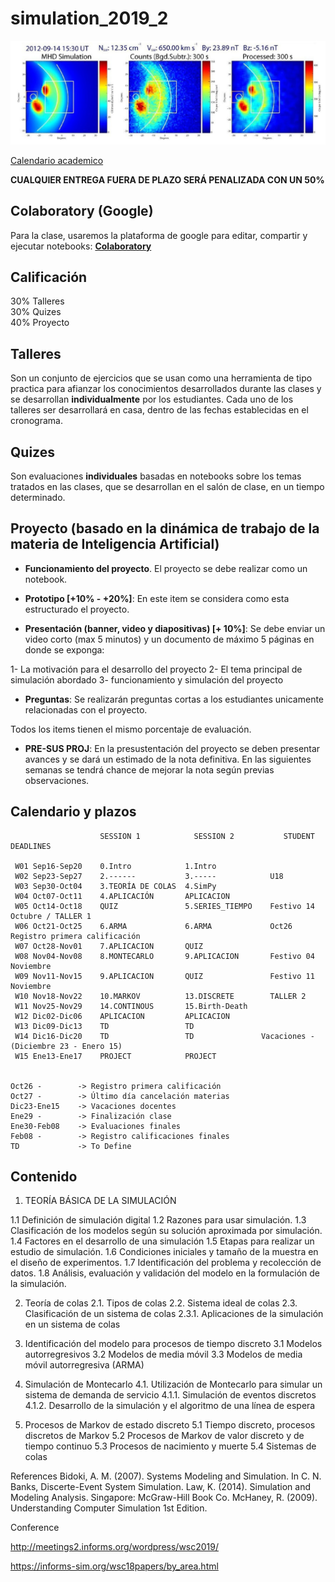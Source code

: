 # simulation_2019_2

<img src="/imgs/simulation_banner.jpg" style="width:700px;">

[Calendario academico](https://www.uis.edu.co/webUIS/es/academia/calendariosAcademicos/2019/acuerdoAcad064_2019.pdf)

**CUALQUIER ENTREGA FUERA DE PLAZO SERÁ PENALIZADA CON UN 50%**
                                

## Colaboratory (Google)

Para la clase, usaremos la plataforma de google para editar, compartir y ejecutar notebooks: [**Colaboratory**](https://colab.research.google.com/notebooks/welcome.ipynb) 

## Calificación
30% Talleres <br/>
30% Quizes <br/>
40% Proyecto <br/>

## Talleres

Son un conjunto de ejercicios que se usan como una herramienta de tipo practica para afianzar los conocimientos desarrollados durante las clases y se desarrollan **individualmente** por los estudiantes. Cada uno de los talleres ser desarrollará en casa, dentro de las fechas establecidas en el cronograma. 


## Quizes

Son evaluaciones **individuales** basadas en notebooks sobre los temas tratados en las clases, que se desarrollan en el salón de clase, en un tiempo determinado. 


## Proyecto (basado en la dinámica de trabajo de la materia de Inteligencia Artificial)

- **Funcionamiento del proyecto**. El proyecto se debe realizar como un notebook.  

- **Prototipo [+10% - +20%]**:  En este item se considera como esta estructurado el proyecto. 

- **Presentación (banner, video y diapositivas) [+ 10%]**:  Se debe enviar un video corto (max 5 minutos) y un documento de máximo 5 páginas en donde se exponga: 

1- La motivación para el desarrollo del proyecto
2- El tema principal de simulación abordado
3- funcionamiento y simulación del proyecto


- **Preguntas**: Se realizarán preguntas cortas a los estudiantes unicamente relacionadas con el proyecto. 
 
Todos los items tienen el mismo porcentaje de evaluación. 

- **PRE-SUS PROJ**: En la presustentación del proyecto se deben presentar avances y se dará un estimado de la nota definitiva. En las siguientes semanas se tendrá chance de mejorar la nota según previas observaciones. 




## Calendario y plazos

                        SESSION 1            SESSION 2           STUDENT DEADLINES

     W01 Sep16-Sep20    0.Intro            1.Intro
     W02 Sep23-Sep27    2.------           3.-----            U18
     W03 Sep30-Oct04    3.TEORÍA DE COLAS  4.SimPy
     W04 Oct07-Oct11    4.APLICACIÓN       APLICACION         
     W05 Oct14-Oct18    QUIZ               5.SERIES_TIEMPO    Festivo 14 Octubre / TALLER 1
     W06 Oct21-Oct25    6.ARMA             6.ARMA             Oct26 Registro primera calificación
     W07 Oct28-Nov01    7.APLICACION       QUIZ
     W08 Nov04-Nov08    8.MONTECARLO       9.APLICACION       Festivo 04 Noviembre
     W09 Nov11-Nov15    9.APLICACION       QUIZ               Festivo 11 Noviembre
     W10 Nov18-Nov22    10.MARKOV          13.DISCRETE        TALLER 2
     W11 Nov25-Nov29    14.CONTINOUS       15.Birth-Death
     W12 Dic02-Dic06    APLICACION         APLICACION
     W13 Dic09-Dic13    TD                 TD
     W14 Dic16-Dic20    TD                 TD               Vacaciones - (Diciembre 23 - Enero 15)
     W15 Ene13-Ene17    PROJECT            PROJECT


    Oct26 -        -> Registro primera calificación
    Oct27 -        -> Último día cancelación materias
    Dic23-Ene15    -> Vacaciones docentes
    Ene29 -        -> Finalización clase
    Ene30-Feb08    -> Evaluaciones finales
    Feb08 -        -> Registro calificaciones finales
    TD             -> To Define
    

## Contenido

1.	TEORÍA BÁSICA DE LA SIMULACIÓN

1.1	Definición de simulación digital
1.2	Razones para usar simulación.
1.3	Clasificación de los modelos según su solución aproximada por simulación.
1.4	Factores en el desarrollo de una simulación
1.5	Etapas para realizar un estudio de simulación.
1.6	Condiciones iniciales y tamaño de la muestra en el diseño de experimentos.
1.7	Identificación del problema y recolección de datos.
1.8	Análisis, evaluación y validación del modelo en la formulación de la simulación.

2. Teoría de colas 
2.1. Tipos de colas 
2.2. Sistema ideal de colas 
2.3. Clasificación de un sistema de colas
2.3.1. Aplicaciones de la simulación en un sistema de colas 

3. Identificación del modelo para procesos de tiempo discreto
3.1 Modelos autorregresivos
3.2 Modelos de media móvil
3.3 Modelos de media móvil autorregresiva (ARMA)

4. Simulación de Montecarlo 
4.1. Utilización de Montecarlo para simular un sistema de demanda de servicio 
4.1.1. Simulación de eventos discretos 
4.1.2. Desarrollo de la simulación y el algoritmo de una línea de espera 

5. Procesos de Markov de estado discreto
5.1 Tiempo discreto, procesos discretos de Markov
5.2 Procesos de Markov de valor discreto y de tiempo continuo
5.3 Procesos de nacimiento y muerte
5.4 Sistemas de colas

References
Bidoki, A. M. (2007). Systems Modeling and Simulation. In C. N. Banks, Discerte-Event System Simulation. Law, K. (2014). Simulation and Modeling Analysis. Singapore: McGraw-Hill Book Co.
McHaney, R. (2009). Understanding Computer Simulation 1st Edition. 

Conference

http://meetings2.informs.org/wordpress/wsc2019/

https://informs-sim.org/wsc18papers/by_area.html
